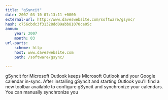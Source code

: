 ```yaml
---
title: "gSyncit"
date: 2007-03-10 07:13:11 +0000
external-url: http://www.daveswebsite.com/software/gsync/
hash: c756cbdc3f31328dd09abb81070ce05c
annum:
    year: 2007
    month: 03
url-parts:
    scheme: http
    host: www.daveswebsite.com
    path: /software/gsync/

---
```


gSyncit for Microsoft Outlook keeps Microsoft Outlook and your Google calendar in-sync. After installing gSyncit and starting Outlook you'll find a new toolbar available to configure gSyncit and synchronize your calendars. You can manually synchronize you
